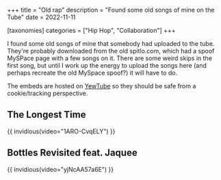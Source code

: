 +++
title = "Old rap"
description = "Found some old songs of mine on the Tube"
date = 2022-11-11

[taxonomies]
categories = ["Hip Hop", "Collaboration"]
+++

I found some old songs of mine that somebody had uploaded to the tube. They're probably downloaded from the old spitlo.com, which had a spoof MySPace page with a few songs on it. There are some weird skips in the first song, but until I work up the energy to upload the songs here (and perhaps recreate the old MySpace spoof?) it will have to do.

The embeds are hosted on [YewTube](https://ywetu.be) so they should be safe from a cookie/tracking perspective.

## The Longest Time

{{ invidious(video="1ARO-CvqELY") }}

## Bottles Revisited feat. Jaquee

{{ invidious(video="yjNcAA57a6E") }}
